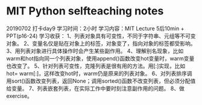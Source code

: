 # MIT Python selfteaching notes
20190702 打卡day9
学习时间：2小时
学习内容：MIT Lecture 5后10min + PPT(p16-24)
学习收获：
1、列表对象具有可变性，不同于字符串、元组等不可变对象。
2、变量名仅是贴在对象上的标签，对象变了，指向对象的标签都受影响。
3、用列表对象进行具体操作时会产生某些副作用。
4、理解别名现象，比如warm和hot指向同一个列表对象，使用append()函数改变hot变量时，warm变量也改变了。
5、针对列表可变性，克隆列表是很有用的方法。用[:]实现，比如hot= warm[:]，这样改变hot时，warm仍是原来的列表对象。
6、对列表排序调用sort()函数改变列表，返回None；调用sorted()函数不改变列表，但必须分配值给变量。
7、列表嵌套列表，在实际工作中要时刻注意副作用的问题。
8、做exercise。
